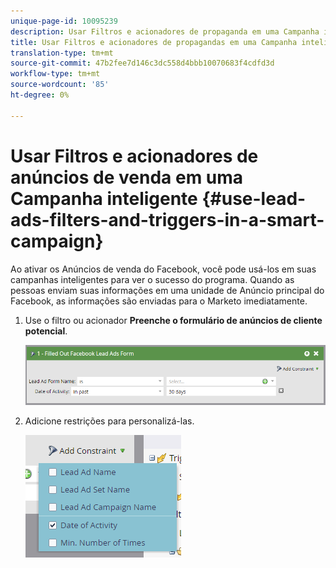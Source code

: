 ```yaml
---
unique-page-id: 10095239
description: Usar Filtros e acionadores de propaganda em uma Campanha inteligente - Documentos do marketing - Documentação do produto
title: Usar Filtros e acionadores de propagandas em uma Campanha inteligente
translation-type: tm+mt
source-git-commit: 47b2fee7d146c3dc558d4bbb10070683f4cdfd3d
workflow-type: tm+mt
source-wordcount: '85'
ht-degree: 0%

---
```



# Usar Filtros e acionadores de anúncios de venda em uma Campanha inteligente {#use-lead-ads-filters-and-triggers-in-a-smart-campaign}

Ao ativar os Anúncios de venda do Facebook, você pode usá-los em suas campanhas inteligentes para ver o sucesso do programa. Quando as pessoas enviam suas informações em uma unidade de Anúncio principal do Facebook, as informações são enviadas para o Marketo imediatamente.

1. Use o filtro ou acionador **Preenche o formulário de anúncios de cliente potencial**.

   ![](assets/image2016-8-5-11-3a18-3a31.png)

1. Adicione restrições para personalizá-las.

   ![](assets/image2016-8-5-11-3a19-3a27.png)

